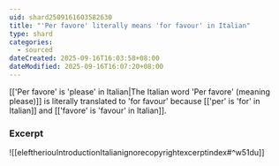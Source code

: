 ```yaml
---
uid: shard2509161603582630
title: "'Per favore' literally means 'for favour' in Italian"
type: shard
categories:
  - sourced
dateCreated: 2025-09-16T16:03:58+08:00
dateModified: 2025-09-16T16:07:20+08:00
---
```

[['Per favore' is 'please' in Italian|The Italian word 'Per favore' (meaning please)]] is literally translated to 'for favour' because [['per' is 'for' in Italian]] and [['favore' is 'favour' in Italian]].
### Excerpt
![[eleftheriouIntroductionItalianignorecopyrightexcerptindex#^w51du]]